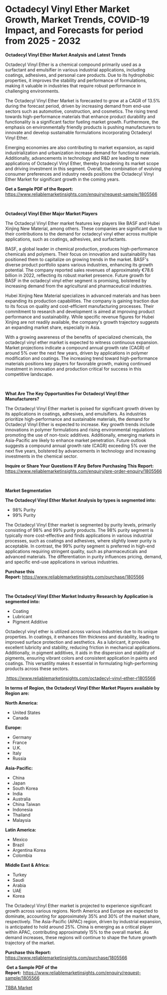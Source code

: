 <p><h1>Octadecyl Vinyl Ether Market Growth, Market Trends, COVID-19 Impact, and Forecasts for period from 2025 - 2032</h1></p><p><strong>Octadecyl Vinyl Ether Market Analysis and Latest Trends</strong></p>
<p><p>Octadecyl Vinyl Ether is a chemical compound primarily used as a surfactant and emulsifier in various industrial applications, including coatings, adhesives, and personal care products. Due to its hydrophobic properties, it improves the stability and performance of formulations, making it valuable in industries that require robust performance in challenging environments.</p><p>The Octadecyl Vinyl Ether Market is forecasted to grow at a CAGR of 13.5% during the forecast period, driven by increasing demand from end-use sectors such as automotive, construction, and cosmetics. The rising trend towards high-performance materials that enhance product durability and functionality is a significant factor fueling market growth. Furthermore, the emphasis on environmentally friendly products is pushing manufacturers to innovate and develop sustainable formulations incorporating Octadecyl Vinyl Ether.</p><p>Emerging economies are also contributing to market expansion, as rapid industrialization and urbanization increase demand for functional materials. Additionally, advancements in technology and R&D are leading to new applications of Octadecyl Vinyl Ether, thereby broadening its market scope and driving investment in this segment. Overall, the combination of evolving consumer preferences and industry needs positions the Octadecyl Vinyl Ether Market for significant growth in the coming years.</p></p>
<p><strong>Get a Sample PDF of the Report:&nbsp;</strong> <a href="https://www.reliablemarketinsights.com/enquiry/request-sample/1805566?utm_campaign=3369&utm_medium=2&utm_source=Github&utm_content=ia&utm_term=01042025&utm_id=octadecyl-vinyl-ether">https://www.reliablemarketinsights.com/enquiry/request-sample/1805566</a></p>
<p>&nbsp;</p>
<p><strong>Octadecyl Vinyl Ether Major Market Players</strong></p>
<p><p>The Octadecyl Vinyl Ether market features key players like BASF and Hubei Xinjing New Material, among others. These companies are significant due to their contributions to the demand for octadecyl vinyl ether across multiple applications, such as coatings, adhesives, and surfactants.</p><p>BASF, a global leader in chemical production, produces high-performance chemicals and polymers. Their focus on innovation and sustainability has positioned them to capitalize on growing trends in the market. BASF's diverse product portfolio spans various industries, enhancing its growth potential. The company reported sales revenues of approximately €78.6 billion in 2022, reflecting its robust market presence. Future growth for BASF in the octadecyl vinyl ether segment is promising, bolstered by increasing demand from the agricultural and pharmaceutical industries.</p><p>Hubei Xinjing New Material specializes in advanced materials and has been expanding its production capabilities. The company is gaining traction due to its focus on quality and cost-efficient manufacturing processes. Their commitment to research and development is aimed at improving product performance and sustainability. While specific revenue figures for Hubei Xinjing are not readily available, the company's growth trajectory suggests an expanding market share, especially in Asia.</p><p>With a growing awareness of the benefits of specialized chemicals, the octadecyl vinyl ether market is expected to witness continuous expansion. Market projections indicate a compound annual growth rate (CAGR) of around 5% over the next few years, driven by applications in polymer modification and coatings. The increasing trend toward high-performance materials positions key players for favorable growth, making continued investment in innovation and production critical for success in this competitive landscape.</p></p>
<p>&nbsp;</p>
<p><strong>What Are The Key Opportunities For Octadecyl Vinyl Ether Manufacturers?</strong></p>
<p><p>The Octadecyl Vinyl Ether market is poised for significant growth driven by its applications in coatings, adhesives, and emulsifiers. As industries prioritize high-performance and sustainable materials, the demand for Octadecyl Vinyl Ether is expected to increase. Key growth trends include innovations in polymer formulations and rising environmental regulations promoting the use of non-toxic additives. Additionally, emerging markets in Asia-Pacific are likely to enhance market penetration. Future outlook suggests a compound annual growth rate (CAGR) exceeding 5% over the next five years, bolstered by advancements in technology and increasing investments in the chemical sector.</p></p>
<p><strong>Inquire or Share Your Questions If Any Before Purchasing This Report:</strong> <a href="https://www.reliablemarketinsights.com/enquiry/pre-order-enquiry/1805566?utm_campaign=3369&utm_medium=2&utm_source=Github&utm_content=ia&utm_term=01042025&utm_id=octadecyl-vinyl-ether">https://www.reliablemarketinsights.com/enquiry/pre-order-enquiry/1805566</a></p>
<p>&nbsp;</p>
<p><strong>Market Segmentation</strong></p>
<p><strong>The Octadecyl Vinyl Ether Market Analysis by types is segmented into:</strong></p>
<p><ul><li>98% Purity</li><li>99% Purity</li></ul></p>
<p><p>The Octadecyl Vinyl Ether market is segmented by purity levels, primarily consisting of 98% and 99% purity products. The 98% purity segment is typically more cost-effective and finds applications in various industrial processes, such as coatings and adhesives, where slightly lower purity is acceptable. In contrast, the 99% purity segment is preferred in high-end applications requiring stringent quality, such as pharmaceuticals and advanced materials. The differentiation in purity influences pricing, demand, and specific end-use applications in various industries.</p></p>
<p><strong>Purchase this Report:&nbsp;</strong><a href="https://www.reliablemarketinsights.com/purchase/1805566?utm_campaign=3369&utm_medium=2&utm_source=Github&utm_content=ia&utm_term=01042025&utm_id=octadecyl-vinyl-ether">https://www.reliablemarketinsights.com/purchase/1805566</a></p>
<p>&nbsp;</p>
<p><strong>The Octadecyl Vinyl Ether Market Industry Research by Application is segmented into:</strong></p>
<p><ul><li>Coating</li><li>Lubricant</li><li>Pigment Additive</li></ul></p>
<p><p>Octadecyl vinyl ether is utilized across various industries due to its unique properties. In coatings, it enhances film thickness and durability, leading to improved surface protection and aesthetics. As a lubricant, it provides excellent lubricity and stability, reducing friction in mechanical applications. Additionally, in pigment additives, it aids in the dispersion and stability of pigments, ensuring vibrant colors and consistent application in paints and coatings. This versatility makes it essential in formulating high-performing products across these sectors.</p></p>
<p><a href="https://www.reliablemarketinsights.com/octadecyl-vinyl-ether-r1805566?utm_campaign=3369&utm_medium=2&utm_source=Github&utm_content=ia&utm_term=01042025&utm_id=octadecyl-vinyl-ether">&nbsp;https://www.reliablemarketinsights.com/octadecyl-vinyl-ether-r1805566</a></p>
<p><strong>In terms of Region, the Octadecyl Vinyl Ether Market Players available by Region are:</strong></p>
<p>
    <p> <strong> North America: </strong>
        <ul>
            <li>United States</li>
            <li>Canada</li>
        </ul>
        </p> 
    <p> <strong> Europe: </strong>
        <ul>
            <li>Germany</li>
            <li>France</li>
            <li>U.K.</li>
            <li>Italy</li>
            <li>Russia</li>
        </ul>
        </p> 
    <p> <strong> Asia-Pacific: </strong>
        <ul>
            <li>China</li>
            <li>Japan</li>
            <li>South Korea</li>
            <li>India</li>
            <li>Australia</li>
            <li>China Taiwan</li>
            <li>Indonesia</li>
            <li>Thailand</li>
            <li>Malaysia</li>
        </ul>
        </p> 
    <p> <strong> Latin America: </strong>
        <ul>
            <li>Mexico</li>
            <li>Brazil</li>
            <li>Argentina Korea</li>
            <li>Colombia</li>
        </ul>
        </p> 
    <p> <strong> Middle East & Africa: </strong>
        <ul>
            <li>Turkey</li>
            <li>Saudi</li>
            <li>Arabia</li>
            <li>UAE</li>
            <li>Korea</li>
        </ul>
    </p>
    </p>
<p><p>The Octadecyl Vinyl Ether market is projected to experience significant growth across various regions. North America and Europe are expected to dominate, accounting for approximately 35% and 30% of the market share, respectively. The Asia-Pacific (APAC) region, driven by industrial expansion, is anticipated to hold around 25%. China is emerging as a critical player within APAC, contributing approximately 15% to the overall market. As demand increases, these regions will continue to shape the future growth trajectory of the market.</p></p>
<p><strong>Purchase this Report: </strong><a href="https://www.reliablemarketinsights.com/purchase/1805566?utm_campaign=3369&utm_medium=2&utm_source=Github&utm_content=ia&utm_term=01042025&utm_id=octadecyl-vinyl-ether">https://www.reliablemarketinsights.com/purchase/1805566</a></p>
<p>&nbsp;<strong>Get a Sample PDF of the Report:&nbsp;&nbsp;</strong><a href="https://www.reliablemarketinsights.com/enquiry/request-sample/1805566?utm_campaign=3369&utm_medium=2&utm_source=Github&utm_content=ia&utm_term=01042025&utm_id=octadecyl-vinyl-ether">https://www.reliablemarketinsights.com/enquiry/request-sample/1805566</a></p>
<p><strong></strong></p>
<p><p><a href="https://github.com/lanuskarnajc/Market-Research-Report-List-1/blob/main/tbba-market.md?utm_campaign=3369&utm_medium=2&utm_source=Github&utm_content=ia&utm_term=01042025&utm_id=octadecyl-vinyl-ether">TBBA Market</a></p></p>